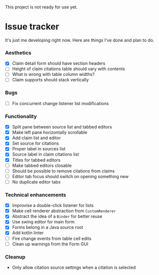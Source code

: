This project is not ready for use yet.

# Issue tracker
It's just me developing right now. Here are things I've done and plan to do.

### Aesthetics
- [x] Claim detail form should have section headers
- [ ] Height of claim citations table should vary with contents
- [ ] What is wrong with table column widths?
- [ ] Claim supports should stack vertically

### Bugs
- [ ] Fix concurrent change listener list modifications

### Functionality
- [x] Split pane between source list and tabbed editors
- [x] Make left pane horizontally scrollable
- [x] Add claim list and editor
- [x] Set source for citations
- [x] Proper label in sources list
- [x] Source label in claim citations list
- [x] Titles for tabbed editors
- [ ] Make tabbed editors closable
- [ ] Should be possible to remove citations from claims
- [ ] Editor tab focus should switch on opening something new
- [ ] No duplicate editor tabs

### Technical enhancements
- [x] Improvise a double-click listener for lists
- [x] Make cell renderer abstraction from `CustomRenderer`
- [x] Abstract the idea of a `Binder` for better reuse
- [x] Use swing editor for main form
- [x] Forms belong in a Java source root
- [x] Add kotlin linter
- [ ] Fire change events from table cell edits
- [ ] Clean up warnings from the Form GUI

### Cleanup
- Only allow citation source settings when a citation is selected